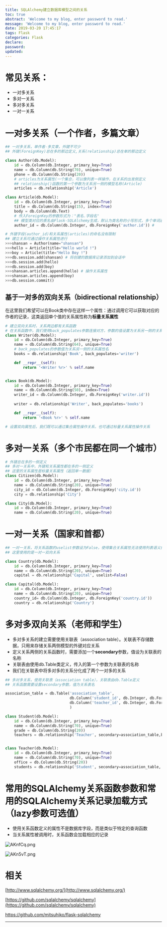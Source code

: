 ```yaml
---
title: SQLAlchemy建立数据库模型之间的关系
toc: true
abstract: 'Welcome to my blog, enter password to read.'
message: 'Welcome to my blog, enter password to read.'
date: 2019-03-20 17:45:17
tags: Flask
categories: Flask
declare:
password:
updated:
---
```


# 常见关系：

- 一对多关系
- 多对一关系
- 多对多关系
- 一对一关系

# 一对多关系（一个作者，多篇文章）

```python
## 一对多关系，单作者-多文章，外键不可少
## 外键(ForeignKey)总在多的那边定义,关系(relationship)总在单的那边定义

class Author(db.Model):
    id = db.Column(db.Integer, primary_key=True)
    name = db.Column(db.String(70), unique=True)
    phone = db.Column(db.String(20))
    # articles为关系属性(一个集合，可以像列表一样操作，在关系的出发侧定义
    ## relationship()函数的第一个参数为关系另一侧的模型名称(Article)
    articles = db.relationship('Article')

class Article(db.Model):
    id = db.Column(db.Integer, primary_key=True)
    title = db.Column(db.String(15), index=True)
    body = db.Column(db.Text)
    # 传入ForeignKey的参数形式为："表名.字段名"
    ## 模型类对应的表名由Flask-SQLAlchemy生成，默认为类名称的小写形式，多个单词通过下划线分隔
    author_id = db.Column(db.Integer, db.ForeignKey('author.id')) #

# 外键字段(author_id)和关系属性(articles)的命名没有限制
## 建立关系可通过操作关系属性进行
>>>shansan = Author(name="shansan")
>>>hello = Article(title="Hello world !")
>>>boy = Article(title="Hello Boy !")
>>>db.session.add(shansan) # 将创建的数据库记录添加到会话中
>>>db.session.add(hello)
>>>db.session.add(boy)
>>>shansan.articles.append(hello) # 操作关系属性
>>>shansan.articles.append(boy)
>>>db.session.commit()
```

<!-- more -->

## 基于一对多的双向关系（bidirectional relationship）

在这里我们希望可以在Book类中存在这样一个属性：通过调用它可以获取对应的作者的记录，这类返回单个值的关系属性称为**标量关系属性**

```python
# 建立双向关系时，关系两边都有关系函数
# 在关系函数中，我们使用back_populates参数连接对方，参数的值设置为关系另一侧的关系属性名
class Writer(db.Model):
    id = db.Column(db.Integer, primary_key=True)
    name = db.Column(db.String(64), unique=True)
    # back_populates的参数值为关系另一侧的关系属性名
    books = db.relationship('Book', back_populates='writer')

    def __repr__(self):
        return '<Writer %r>' % self.name


class Book(db.Model):
    id = db.Column(db.Integer, primary_key=True)
    name = db.Column(db.String(50), index=True)
    writer_id = db.Column(db.Integer, db.ForeignKey('writer.id'))
    
    writer = db.relationship('Writer', back_populates='books')

    def __repr__(self):
        return '<Book %r>' % self.name

# 设置双向属性后，我们既可以通过集合属性操作关系，也可通过标量关系属性操作关系
```

# 多对一关系（多个市民都在同一个城市）

```python
# 外键总在多的一侧定义
## 多对一关系中，外键和关系属性都在多的一侧定义
## 这里的关系属性是标量关系属性（返回单一数据）
class Citizen(db.Model):
    id = db.Column(db.Integer, primary_key=True)
    name = db.Column(db.String(20), unique=True)
    city_id = db.Column(db.Integer, db.ForeignKey('city.id'))
    city = db.relationship('City')

class City(db.Model):
    id = db.Column(db.Integer, primary_key=True)
    name = db.Column(db.String(20), unique=True)
```

# 一对一关系（国家和首都）

```python
## 一对一关系，将关系函数的uselist参数设为False，使得集合关系属性无法使用列表语义操作
## 这里使用的是一对一双向关系

class Country(db.Model):
    id = db.Column(db.Integer, primary_key=True)
    name = db.Column(db.String(20), unique=True)
    capital = db.relationship('Capital', uselist=False)

class Capital(db.Model):
    id = db.Column(db.Integer, primary_key=True)
    name = db.Column(db.String(20), unique=True)
    country_id= db.Column(db.Integer, db.ForeignKey('country.id'))
    country = db.relationship('Country')
```

# 多对多双向关系（老师和学生）

- 多对多关系的建立需要使用关联表（association table）。关联表不存储数据，只用来存储关系两侧模型的外键对应关系
- 定义关系两侧的关系函数时，需要添加一个**secondary**参数，值设为关联表的名称 
- 关联表由使用db.Table类定义，传入的第一个参数为关联表的名称
- 我们在关联表中将多对多的关系分化成了两个一对多的关系

```python
## 多对多关系，使用关联表（association table），关联表由db.Table定义
## 关系函数需要设置secondary参数，值为关系表名

association_table = db.Table('association_table',
                             db.Column('student_id', db.Integer, db.ForeignKey('teacher.id')),
                             db.Column('teacher_id', db.Integer, db.ForeignKey('student.id'))
                             )

class Student(db.Model):
    id = db.Column(db.Integer, primary_key=True)
    name = db.Column(db.String(70), unique=True)
    grade = db.Column(db.String(20))
    teachers = db.relationship('Teacher', secondary=association_table,back_populates='students')


class Teacher(db.Model):
    id = db.Column(db.Integer, primary_key=True)
    name = db.Column(db.String(70), unique=True)
    office = db.Column(db.String(20))
    students = db.relationship('Student', secondary=association_table, back_populates='teachers')

```

# 常用的SQLAlchemy关系函数参数和常用的SQLAlchemy关系记录加载方式（lazy参数可选值）

- 使用关系函数定义的属性不是数据库字段，而是类似于特定的查询函数
- 当关系属性被调用时，关系函数会加载相应的记录

![AKnfCq.png](https://s2.ax1x.com/2019/03/20/AKnfCq.png)

![AKn5vT.png](https://s2.ax1x.com/2019/03/20/AKn5vT.png)

# 相关
[http://www.sqlalchemy.org/](http://www.sqlalchemy.org/)

[https://github.com/sqlalchemy/sqlalchemy](https://github.com/sqlalchemy/sqlalchemy)

[https://github.com/mitsuhiko/flask-sqlalchemy ](https://github.com/mitsuhiko/flask-sqlalchemy)


---